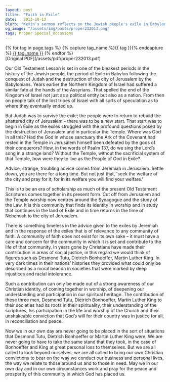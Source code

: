 ```yaml
---
layout: post
title:  "Faith in Exile"
date:   2013-10-13
blurb: "Kevin's sermon reflects on the Jewish people's exile in Babylon and the timeless advice from Jeremiah to seek the welfare of the city. He draws parallels to the contributions of Desmond Tutu, Dietrich Bonhoeffer, and Martin Luther King in their fight for social justice and emphasizes the Christian duty to impact society positively through faith and action."
og_image: "/assets/img/posts/proper232013.png"
tags: Proper Special_Occasions
---    
```

<div class="tag-pills">
  {% for tag in page.tags %}
    {% capture tag_name %}{{ tag }}{% endcapture %}
    <a href="{{ site.baseurl }}/tag/{{ tag_name | slugify }}" class="tag-pill">{{ tag_name }}</a>
  {% endfor %}
</div>
[Original PDF](/assets/pdf/proper232013.pdf)

Our Old Testament Lesson is set in one of the bleakest periods in the history of the Jewish people, the period of Exile in Babylon following the conquest of Judah and the destruction of the city of Jerusalem by the Babylonians. Years earlier the Northern Kingdom of Israel had suffered a similar fate at the hands of the Assyrians. That spelled the end of the Kingdom of Israel not just as a political entity but also as a nation. From then on people talk of the lost tribes of Israel with all sorts of speculation as to where they eventually ended up.

But Judah was to survive the exile; the people were to return to rebuild the shattered city of Jerusalem – there was to be a new start. That start was to begin in Exile as the exiles struggled with the profound questions posed by the destruction of Jerusalem and in particular the Temple. Where was God in all this? Had the God in whose sanctuary the Ark of the Covenant had rested in the Temple in Jerusalem himself been defeated by the gods of their conquerors? How, in the words of Psalm 137, do we sing the Lord’s song in a strange land? Without the Temple, without the sacrificial system of that Temple, how were they to live as the People of God in Exile?

Advice, strange, troubling advice comes from Jeremiah in Jerusalem. Settle down, you are there for a long time. But not just that, 'seek the welfare of the city and pray for it; for in its welfare you will find your welfare.'

This is to be an era of scholarship as much of the present Old Testament Scriptures comes together in its present form. Cut off from Jerusalem and the Temple worship now centres around the Synagogue and the study of the Law. It is this community that finds its identity in worship and in study that continues in the land of Exile and in time returns in the time of Nehemiah to the city of Jerusalem.

There is something timeless in the advice given to the exiles by Jeremiah and in the response of the exiles that is of relevance to any community of faith. A community of faith does not exist for its own sake – it must have a care and concern for the community in which it is set and contribute to the life of that community. In years gone by Christians have made their contribution in areas of social justice, in this regard we would think of figures such as Desmond Tutu, Dietrich Bonhoeffer, Martin Luther King. In very dark times in their nations’ histories they provided what could only be described as a moral beacon in societies that were marked by deep injustices and racial intolerance.

Such a contribution can only be made out of a strong awareness of our Christian identity, of coming together in worship, of deepening our understanding and participation in our spiritual heritage. The contribution of these three men, Desmond Tutu, Dietrich Bonhoeffer, Martin Luther King to their societies had its roots in their spirituality, their understanding of the scriptures, his participation in the life and worship of the Church and their unshakeable conviction that God’s will for their country was in justice for all, in reconciliation and peace.

Now we in our own day are never going to be placed in the sort of situations that Desmond Tutu, Dietrich Bonhoeffer or Martin Luther King were. We are never going to have to take the same stand that they took, in the case of Bonhoeffer and King at great personal loss to themselves. But we are all called to look beyond ourselves, we are all called to bring our own Christian convictions to bear on the way we conduct our business and personal lives, the way we relate to those around us and to those in need. May we in our own day and in our own circumstances work and pray for the peace and prosperity of this community in which God has placed us.
